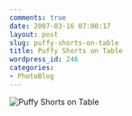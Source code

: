 ```yaml
---
comments: true
date: 2007-03-16 07:00:17
layout: post
slug: puffy-shorts-on-table
title: Puffy Shorts on Table
wordpress_id: 246
categories:
- PhotoBlog
---
```


![Puffy Shorts on Table](http://ryanfitzer.com/main/wp-content/uploads/2007/03/puffyshortsontable.jpg)
